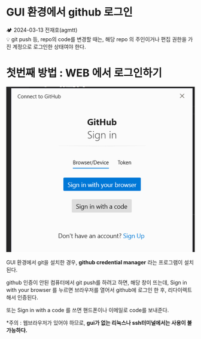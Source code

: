 # GUI 환경에서 github 로그인

<aside>
🏕️ 2024-03-13 전재호(agmtt)

</aside>

<aside>
💡 git push 등, repo의 code를 변경할 때는, 해당 repo 의 주인이거나 편집 권한을 가진 계정으로 로그인한 상태여야 한다.

</aside>

# 첫번째 방법 : WEB 에서 로그인하기

![Untitled](Untitled%20249.png)

GUI 환경에서 git을 설치한 경우, **github credential manager** 라는 프로그램이 설치된다.

github 인증이 안된 컴퓨터에서 git push를 하려고 하면, 해당 창이 뜨는데, Sign in with your browser 를 누르면 브라우저를 열어서 github에 로그인 한 후, 리다이렉트 해서 인증된다.

또는 Sign in with a code 를 쓰면 핸드폰이나 이메일로 code를 보내준다.

*주의 : 웹브라우저가 있어야 하므로, **gui가 없는 리눅스나 ssh터미널에서는 사용이 불가능하다.**
